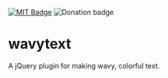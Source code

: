 [![MIT Badge](http://img.shields.io/badge/license-MIT-blue.svg)](https://raw.githubusercontent.com/christabor/wavytext/master/LICENSE)
![Donation badge](https://img.shields.io/gratipay/christabor.svg)

# wavytext
A jQuery plugin for making wavy, colorful text.
